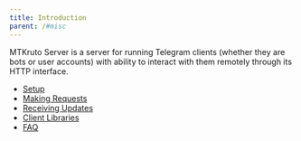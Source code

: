 ```yaml
---
title: Introduction
parent: /#misc
---
```


MTKruto Server is a server for running Telegram clients (whether they are bots
or user accounts) with ability to interact with them remotely through its HTTP
interface.

- [Setup](./setup)
- [Making Requests](./making-requests)
- [Receiving Updates](./receiving-updates)
- [Client Libraries](./client-libraries)
- [FAQ](./faq)
